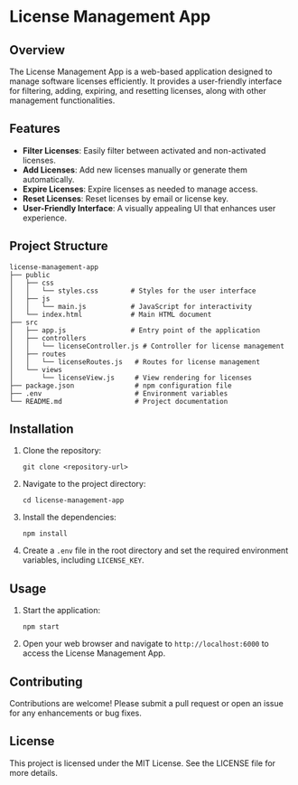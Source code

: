 # License Management App

## Overview
The License Management App is a web-based application designed to manage software licenses efficiently. It provides a user-friendly interface for filtering, adding, expiring, and resetting licenses, along with other management functionalities.

## Features
- **Filter Licenses**: Easily filter between activated and non-activated licenses.
- **Add Licenses**: Add new licenses manually or generate them automatically.
- **Expire Licenses**: Expire licenses as needed to manage access.
- **Reset Licenses**: Reset licenses by email or license key.
- **User-Friendly Interface**: A visually appealing UI that enhances user experience.

## Project Structure
```
license-management-app
├── public
│   ├── css
│   │   └── styles.css        # Styles for the user interface
│   ├── js
│   │   └── main.js           # JavaScript for interactivity
│   └── index.html            # Main HTML document
├── src
│   ├── app.js                # Entry point of the application
│   ├── controllers
│   │   └── licenseController.js # Controller for license management
│   ├── routes
│   │   └── licenseRoutes.js   # Routes for license management
│   └── views
│       └── licenseView.js     # View rendering for licenses
├── package.json               # npm configuration file
├── .env                       # Environment variables
└── README.md                  # Project documentation
```

## Installation
1. Clone the repository:
   ```
   git clone <repository-url>
   ```
2. Navigate to the project directory:
   ```
   cd license-management-app
   ```
3. Install the dependencies:
   ```
   npm install
   ```
4. Create a `.env` file in the root directory and set the required environment variables, including `LICENSE_KEY`.

## Usage
1. Start the application:
   ```
   npm start
   ```
2. Open your web browser and navigate to `http://localhost:6000` to access the License Management App.

## Contributing
Contributions are welcome! Please submit a pull request or open an issue for any enhancements or bug fixes.

## License
This project is licensed under the MIT License. See the LICENSE file for more details.
